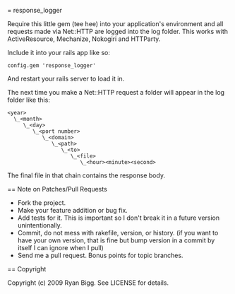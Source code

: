 = response_logger

Require this little gem (tee hee) into your application's environment and all requests made via Net::HTTP are logged into the log folder. This works with ActiveResource, Mechanize, Nokogiri and HTTParty.

Include it into your rails app like so:

    config.gem 'response_logger'

And restart your rails server to load it in.
    
The next time you make a Net::HTTP request a folder will appear in the log folder like this:

    <year>
      \_<month>
         \_<day>
            \_<port number>
               \_<domain>
                  \_<path>
                     \_<to>
                        \_<file>
                           \_<hour><minute><second>

The final file in that chain contains the response body.

== Note on Patches/Pull Requests
 
* Fork the project.
* Make your feature addition or bug fix.
* Add tests for it. This is important so I don't break it in a
  future version unintentionally.
* Commit, do not mess with rakefile, version, or history.
  (if you want to have your own version, that is fine but
   bump version in a commit by itself I can ignore when I pull)
* Send me a pull request. Bonus points for topic branches.

== Copyright

Copyright (c) 2009 Ryan Bigg. See LICENSE for details.
